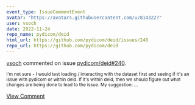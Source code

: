 ```yaml
---
event_type: IssueCommentEvent
avatar: "https://avatars.githubusercontent.com/u/814322?"
user: vsoch
date: 2022-11-24
repo_name: pydicom/deid
html_url: https://github.com/pydicom/deid/issues/240
repo_url: https://github.com/pydicom/deid
---
```


<a href='https://github.com/vsoch' target='_blank'>vsoch</a> commented on issue <a href='https://github.com/pydicom/deid/issues/240' target='_blank'>pydicom/deid#240</a>.

<small>I'm not sure - I would test loading / interacting with the dataset first and seeing if it's an issue with pydicom or within deid. If it's within deid, then we should figure out what changes are being done to lead to the issue. My suggestion:...</small>

<a href='https://github.com/pydicom/deid/issues/240' target='_blank'>View Comment</a>